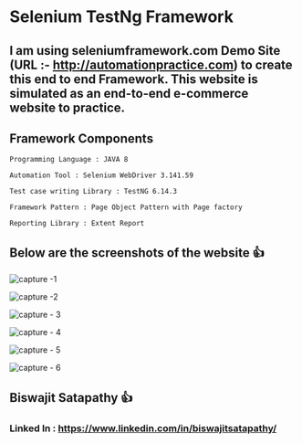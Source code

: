 # Selenium TestNg Framework

## I am using seleniumframework.com Demo Site (URL :- http://automationpractice.com) to create this end to end Framework. This website is simulated as an end-to-end e-commerce website to practice.

## Framework Components

	Programming Language : JAVA 8
	
	Automation Tool : Selenium WebDriver 3.141.59
	
	Test case writing Library : TestNG 6.14.3
	
	Framework Pattern : Page Object Pattern with Page factory
	
	Reporting Library : Extent Report
	

## Below are the screenshots of the website  :+1:

![capture -1](https://user-images.githubusercontent.com/41640976/48216760-9267f780-e3ab-11e8-821e-1a1c8ce8e5e8.JPG)


![capture -2](https://user-images.githubusercontent.com/41640976/48216785-a7dd2180-e3ab-11e8-9958-e00e053caa71.JPG)


![capture - 3](https://user-images.githubusercontent.com/41640976/48216816-b9bec480-e3ab-11e8-8e2e-1b77ad5b8a74.JPG)


![capture - 4](https://user-images.githubusercontent.com/41640976/48216847-d0fdb200-e3ab-11e8-9f82-1b21463c58ff.JPG)


![capture - 5](https://user-images.githubusercontent.com/41640976/48216869-e07cfb00-e3ab-11e8-99de-59eb8cac471d.JPG)


![capture - 6](https://user-images.githubusercontent.com/41640976/48216890-effc4400-e3ab-11e8-9c23-a4bf6b34c283.JPG)


## Biswajit Satapathy :+1:

### Linked In     : https://www.linkedin.com/in/biswajitsatapathy/    
